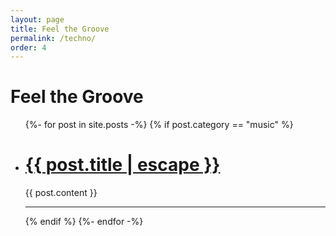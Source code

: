 ```yaml
---
layout: page
title: Feel the Groove
permalink: /techno/
order: 4
---
```


<div markdown="1">
<h1 id="grooveTitle" class="centered-title" data-title="Feel the Groove">Feel the Groove</h1>

<ul class="post-list">
  {%- for post in site.posts -%}
  {% if post.category == "music" %}
  <li>
    <h1>
      <a class="post-link" href="{{ post.url | relative_url }}">
        {{ post.title | escape }}
      </a>
    </h1>
    {{ post.content }}
    <hr>
  </li>
  {% endif %}
  {%- endfor -%}
</ul>
</div>

<script src="{{ '/assets/js/grooveFonts.js' | relative_url }}"></script>
<link rel="stylesheet" href="{{ '/assets/css/techno.css' | relative_url }}">
